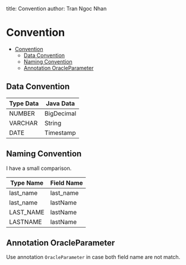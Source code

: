 title: Convention
author: Tran Ngoc Nhan

# Convention

<!-- TOC -->
* [Convention](#convention)
  * [Data Convention](#data-convention)
  * [Naming Convention](#naming-convention)
  * [Annotation OracleParameter](#annotation-oracleparameter)
<!-- TOC -->

## Data Convention

| **Type Data** | **Java Data** |
|---------------|---------------|
| NUMBER        | BigDecimal    |
| VARCHAR       | String        |
| DATE          | Timestamp     |


## Naming Convention

I have a small comparison.

| **Type Name** | **Field Name** |
|---------------|----------------|
| last_name     | last_name      |
| last_name     | lastName       |
| LAST_NAME     | lastName       |
| LASTNAME      | lastName       |


## Annotation OracleParameter

Use annotation `OracleParameter` in case both field name are not match.